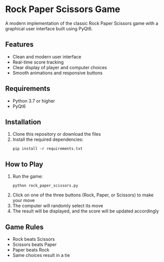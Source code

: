 # Rock Paper Scissors Game

A modern implementation of the classic Rock Paper Scissors game with a graphical user interface built using PyQt6.

## Features

- Clean and modern user interface
- Real-time score tracking
- Clear display of player and computer choices
- Smooth animations and responsive buttons

## Requirements

- Python 3.7 or higher
- PyQt6

## Installation

1. Clone this repository or download the files
2. Install the required dependencies:
   ```
   pip install -r requirements.txt
   ```

## How to Play

1. Run the game:
   ```
   python rock_paper_scissors.py
   ```
2. Click on one of the three buttons (Rock, Paper, or Scissors) to make your move
3. The computer will randomly select its move
4. The result will be displayed, and the score will be updated accordingly

## Game Rules

- Rock beats Scissors
- Scissors beats Paper
- Paper beats Rock
- Same choices result in a tie 